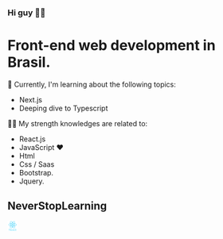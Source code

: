 ### Hi guy 👨‍💻
  # Front-end web development in Brasil. 
  
🔭 Currently, I'm learning about the following topics:

  - Next.js
  - Deeping dive to Typescript

💪🤓 My strength knowledges are related to:

- React.js
- JavaScript ❤️
- Html
- Css / Saas
- Bootstrap.
- Jquery. 

## NeverStopLearning 
<p align="left">
<img src="https://raw.githubusercontent.com/devicons/devicon/master/icons/react/react-original-wordmark.svg" alt="react" width="20" height="20"/>
 </p>
